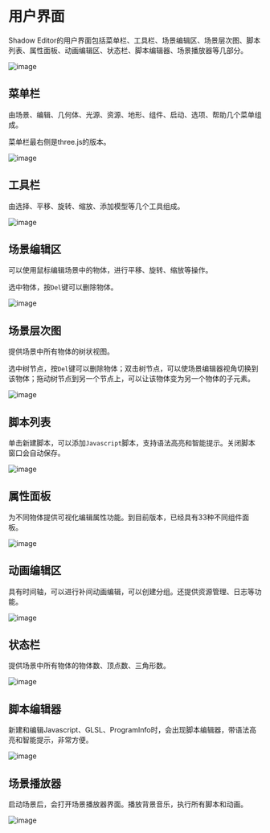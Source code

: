 # 用户界面

Shadow Editor的用户界面包括菜单栏、工具栏、场景编辑区、场景层次图、脚本列表、属性面板、动画编辑区、状态栏、脚本编辑器、场景播放器等几部分。

![image](image/ui.png)

## 菜单栏

由场景、编辑、几何体、光源、资源、地形、组件、启动、选项、帮助几个菜单组成。

菜单栏最右侧是three.js的版本。

![image](image/menuBar.png)

## 工具栏

由选择、平移、旋转、缩放、添加模型等几个工具组成。

![image](image/toolbar.png)

## 场景编辑区

可以使用鼠标编辑场景中的物体，进行平移、旋转、缩放等操作。

选中物体，按`Del`键可以删除物体。

![image](image/sceneEditor.png)

## 场景层次图

提供场景中所有物体的树状视图。

选中树节点，按`Del`键可以删除物体；双击树节点，可以使场景编辑器视角切换到该物体；拖动树节点到另一个节点上，可以让该物体变为另一个物体的子元素。

![image](image/hierachy.png)

## 脚本列表

单击新建脚本，可以添加`Javascript`脚本，支持语法高亮和智能提示。关闭脚本窗口会自动保存。

![image](image/scriptPanel.png)

## 属性面板

为不同物体提供可视化编辑属性功能。到目前版本，已经具有33种不同组件面板。

![image](image/propertyPanel.png)

## 动画编辑区

具有时间轴，可以进行补间动画编辑，可以创建分组。还提供资源管理、日志等功能。

![image](image/animationPanel.png)

## 状态栏

提供场景中所有物体的物体数、顶点数、三角形数。

![image](image/statusBar.png)

## 脚本编辑器

新建和编辑Javascript、GLSL、ProgramInfo时，会出现脚本编辑器，带语法高亮和智能提示，非常方便。

![image](image/scriptEditor.png)

## 场景播放器

启动场景后，会打开场景播放器界面。播放背景音乐，执行所有脚本和动画。

![image](image/player.png)
